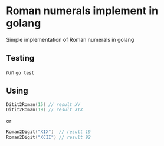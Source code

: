 # Roman numerals implement in golang

Simple implementation of Roman numerals in golang

## Testing

run `go test`

## Using

```go
Ditit2Roman(15) // result XV
Ditit2Roman(19) // result XIX
```
or
```go
Roman2Digit("XIX")  // result 19
Roman2Digit("XCII") // result 92
```

